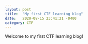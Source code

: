 ```yaml
---
layout: post
title:  "My first CTF learning blog"
date:   2020-08-15 23:41:21 -0400
category: CTF
---
```

Welcome to my first CTF learning blog!

